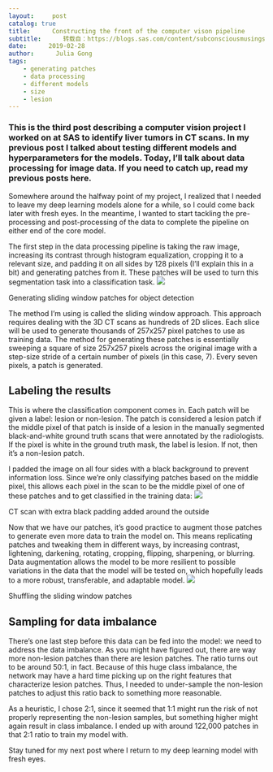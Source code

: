 ```yaml
---
layout:     post
catalog: true
title:      Constructing the front of the computer vison pipeline
subtitle:      转载自：https://blogs.sas.com/content/subconsciousmusings/2019/02/28/constructing-the-front-of-the-computer-vison-pipeline/
date:      2019-02-28
author:      Julia Gong
tags:
    - generating patches
    - data processing
    - different models
    - size
    - lesion
---
```


### This is the third post describing a computer vision project I worked on at SAS to identify liver tumors in CT scans. In my previous post I talked about testing different models and hyperparameters for the models. Today, I’ll talk about data processing for image data. If you need to catch up, read my previous posts here.

Somewhere around the halfway point of my project, I realized that I needed to leave my deep learning models alone for a while, so I could come back later with fresh eyes. In the meantime, I wanted to start tackling the pre-processing and post-processing of the data to complete the pipeline on either end of the core model.

The first step in the data processing pipeline is taking the raw image, increasing its contrast through histogram equalization, cropping it to a relevant size, and padding it on all sides by 128 pixels (I’ll explain this in a bit) and generating patches from it. These patches will be used to turn this segmentation task into a classification task.
![](https://blogs.sas.com/content/subconsciousmusings/files/2019/02/patch-generation-for-object-detection.png)


Generating sliding window patches for object detection

The method I’m using is called the sliding window approach. This approach requires dealing with the 3D CT scans as hundreds of 2D slices. Each slice will be used to generate thousands of 257x257 pixel patches to use as training data. The method for generating these patches is essentially sweeping a square of size 257x257 pixels across the original image with a step-size stride of a certain number of pixels (in this case, 7). Every seven pixels, a patch is generated.

## **Labeling the results**

This is where the classification component comes in. Each patch will be given a label: lesion or non-lesion. The patch is considered a lesion patch if the middle pixel of that patch is inside of a lesion in the manually segmented black-and-white ground truth scans that were annotated by the radiologists. If the pixel is white in the ground truth mask, the label is lesion. If not, then it’s a non-lesion patch.

I padded the image on all four sides with a black background to prevent information loss. Since we’re only classifying patches based on the middle pixel, this allows each pixel in the scan to be the middle pixel of one of these patches and to get classified in the training data:
![](https://blogs.sas.com/content/subconsciousmusings/files/2019/02/image-padding.png)


CT scan with extra black padding added around the outside

Now that we have our patches, it’s good practice to augment those patches to generate even more data to train the model on. This means replicating patches and tweaking them in different ways, by increasing contrast, lightening, darkening, rotating, cropping, flipping, sharpening, or blurring. Data augmentation allows the model to be more resilient to possible variations in the data that the model will be tested on, which hopefully leads to a more robust, transferable, and adaptable model.
![](https://blogs.sas.com/content/subconsciousmusings/files/2019/02/data-shuffling.png)


Shuffling the sliding window patches

## Sampling for data imbalance

There’s one last step before this data can be fed into the model: we need to address the data imbalance. As you might have figured out, there are way more non-lesion patches than there are lesion patches. The ratio turns out to be around 50:1, in fact. Because of this huge class imbalance, the network may have a hard time picking up on the right features that characterize lesion patches. Thus, I needed to under-sample the non-lesion patches to adjust this ratio back to something more reasonable.

As a heuristic, I chose 2:1, since it seemed that 1:1 might run the risk of not properly representing the non-lesion samples, but something higher might again result in class imbalance. I ended up with around 122,000 patches in that 2:1 ratio to train my model with.

Stay tuned for my next post where I return to my deep learning model with fresh eyes.
